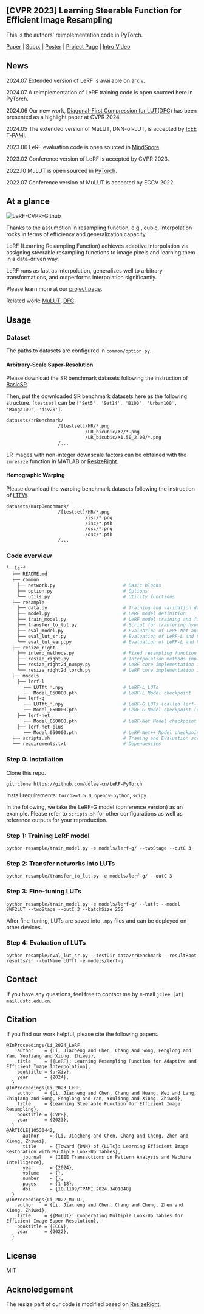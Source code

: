 ## [CVPR 2023] Learning Steerable Function for Efficient Image Resampling

This is the authors' reimplementation code in PyTorch.


[Paper](https://openaccess.thecvf.com/content/CVPR2023/papers/Li_Learning_Steerable_Function_for_Efficient_Image_Resampling_CVPR_2023_paper.pdf) | [Supp.](https://openaccess.thecvf.com/content/CVPR2023/supplemental/Li_Learning_Steerable_Function_CVPR_2023_supplemental.pdf) | [Poster](https://lerf.pages.dev/static/LeRF-Poster_CVPR23.pdf) | [Project Page](https://lerf.pages.dev/) | [Intro Video](https://www.youtube.com/watch?v=6Sgnq2AD5yw)

## News

2024.07 Extended version of LeRF is available on [arxiv](https://arxiv.org/abs/2407.09935).

2024.07 A reimplementation of LeRF training code is open sourced here in PyTorch.

2024.06 Our new work, [Diagonal-First Compression for LUT(DFC)](https://openaccess.thecvf.com/content/CVPR2024/html/Li_Look-Up_Table_Compression_for_Efficient_Image_Restoration_CVPR_2024_paper.html) has been presented as a highlight paper at CVPR 2024.

2024.05 The extended version of MuLUT, DNN-of-LUT, is accepted by [IEEE T-PAMI](https://ieeexplore.ieee.org/document/10530442).

2023.06 LeRF evaluation code is open sourced in [MindSpore](https://gitee.com/mindspore/models/tree/master/research/cv/lerf).

2023.02 Conference version of LeRF is accepted by CVPR 2023. 

2022.10 MuLUT is open sourced in [PyTorch](https://github.com/ddlee-cn/MuLUT).

2022.07 Conference version of MuLUT is accepted by ECCV 2022.


## At a glance


![LeRF-CVPR-Github](./docs/LeRF-At-A-Glance.png)

Thanks to the assumption in resampling function, e.g., cubic, interpolation rocks in terms of efficiency and generalization capacity.

LeRF (Learning Resampling Function) achieves adaptive interpolation via assigning steerable resampling functions to image pixels and learning them in a data-driven way.

LeRF runs as fast as interpolation, generalizes well to arbitrary transformations, and outperforms interpolation significantly.

Please learn more at our [project page](https://lerf.pages.dev).

Related work: [MuLUT](https://mulut.pages.dev), [DFC](https://openaccess.thecvf.com/content/CVPR2024/html/Li_Look-Up_Table_Compression_for_Efficient_Image_Restoration_CVPR_2024_paper.html)

## Usage

### Dataset

The paths to datasets are configured in `common/option.py`.

#### Arbitrary-Scale Super-Resolution

Please download the SR benchmark datasets following the instruction of [BasicSR](https://github.com/XPixelGroup/BasicSR/blob/master/docs/DatasetPreparation.md#common-image-sr-datasets).

Then, put the downloaded SR benchmark datasets here as the following structure. `[testset]` can be `['Set5', 'Set14', 'B100', 'Urban100', 'Manga109', 'div2k']`.

```bash
datasets/rrBenchmark/
                   /[testset]/HR/*.png
                             /LR_bicubic/X2/*.png
                             /LR_bicubic/X1.50_2.00/*.png
                   /...
```

LR images with non-integer downscale factors can be obtained with the `imresize` function in MATLAB or [ResizeRight](https://github.com/assafshocher/ResizeRight).



#### Homographic Warping

Please download the warping benchmark datasets following the instruction of [LTEW](https://github.com/jaewon-lee-b/ltew).

```bash
datasets/WarpBenchmark/
                   /[testset]/HR/*.png
                             /isc/*.png
                             /isc/*.pth
                             /osc/*.png
                             /osc/*.pth
                   /...
```

### Code overview


```bash
└──lerf
  ├── README.md
  ├── common
    ├── network.py                         # Basic blocks
    ├── option.py                          # Options
    └── utils.py                           # Utility functions
  ├── resample
    ├── data.py                            # Training and validation data loader
    ├── model.py                           # LeRF model definition
    ├── train_model.py                     # LeRF model training and fine-tuning script
    ├── transfer_to_lut.py                 # Script for tranfering hyper-parameter learning network to LUTs
    ├── eval_model.py                      # Evaluation of LeRF-Net and LeRF-Net++
    ├── eval_lut_sr.py                     # Evaluation of LeRF-L and LeRF-G on SR
    └── eval_lut_warp.py                   # Evaluation of LeRF-L and LeRF-G on Warping
  ├── resize_right
    ├── interp_methods.py                  # Fixed resampling function
    ├── resize_right.py                    # Interpolation methods implementation
    ├── resize_right2d_numpy.py            # LeRF core implementation in numpy
    └── resize_right2d_torch.py            # LeRF core implementation in pytorch
  ├── models
    ├── lerf-l
      ├── LUTft_*.npy                      # LeRF-L LUTs
      ├── Model_050000.pth                 # LeRF-L Model checkpoint
    ├── lerf-g
      ├── LUTft_*.npy                      # LeRF-G LUTs (called lerf-lut in the MindSpore repo)
      ├── Model_050000.pth                 # LeRF-G Model checkpoint (called lerf-net in the MindSpore repo, slightly different after retraining)
    ├── lerf-net
      ├── Model_050000.pth                 # LeRF-Net Model checkpoint
    ├── lerf-net-plus
      ├── Model_050000.pth                 # LeRF-Net++ Model checkpoint
  ├── scripts.sh                           # Traning and Evaluation script
  └── requirements.txt                     # Dependencies
```

### Step 0: Installation

Clone this repo.

```
git clone https://github.com/ddlee-cn/LeRF-PyTorch
```

Install requirements: `torch>=1.5.0`, `opencv-python`, `scipy`

In the following, we take the LeRF-G model (conference version) as an example. Please refer to `scripts.sh` for other configurations as well as reference outputs for your reproduction.

### Step 1: Training LeRF model

```
python resample/train_model.py -e models/lerf-g/ --twoStage --outC 3
```


### Step 2: Transfer networks into LUTs


```
python resample/transfer_to_lut.py -e models/lerf-g/ --outC 3
```


### Step 3: Fine-tuning LUTs

```
python resample/train_model.py -e models/lerf-g/ --lutft --model SWF2LUT --twoStage --outC 3 --batchSize 256
```

After fine-tuning, LUTs are saved into `.npy` files and can be deployed on other devices.

### Step 4: Evaluation of LUTs

```
python resample/eval_lut_sr.py --testDir data/rrBenchmark --resultRoot results/sr --lutName LUTft -e models/lerf-g
```



## Contact
If you have any questions, feel free to contact me by e-mail `jclee [at] mail.ustc.edu.cn`.


## Citation
If you find our work helpful, please cite the following papers.

```
@InProceedings{Li_2024_LeRF,
    author    = {Li, Jiacheng and Chen, Chang and Song, Fenglong and Yan, Youliang and Xiong, Zhiwei},
    title     = {{LeRF}: Learning Resampling Function for Adaptive and Efficient Image Interpolation},
    booktitle = {arXiv},
    year      = {2024},
  }
@InProceedings{Li_2023_LeRF,
    author    = {Li, Jiacheng and Chen, Chang and Huang, Wei and Lang, Zhiqiang and Song, Fenglong and Yan, Youliang and Xiong, Zhiwei},
    title     = {Learning Steerable Function for Efficient Image Resampling},
    booktitle = {CVPR},
    year      = {2023},
  }
@ARTICLE{10530442,
      author    = {Li, Jiacheng and Chen, Chang and Cheng, Zhen and Xiong, Zhiwei},
      title     = {Toward {DNN} of {LUTs}: Learning Efficient Image Restoration with Multiple Look-Up Tables},
      journal   = {IEEE Transactions on Pattern Analysis and Machine Intelligence}, 
      year      = {2024},
      volume    = {},
      number    = {},
      pages     = {1-18},
      doi       = {10.1109/TPAMI.2024.3401048}
  }
@InProceedings{Li_2022_MuLUT,
    author    = {Li, Jiacheng and Chen, Chang and Cheng, Zhen and Xiong, Zhiwei},
    title     = {{MuLUT}: Cooperating Multiple Look-Up Tables for Efficient Image Super-Resolution},
    booktitle = {ECCV},
    year      = {2022},
  }
```


## License
MIT



## Acknoledgement

The resize part of our code is modified based on [ResizeRight](https://github.com/assafshocher/ResizeRight).
